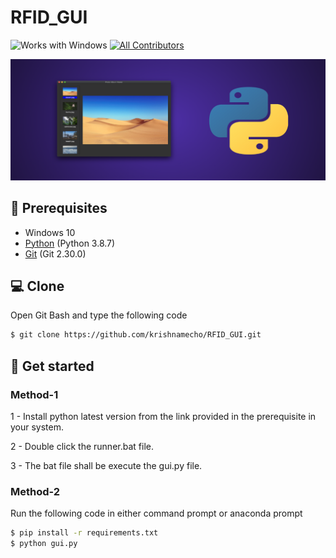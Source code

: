 # RFID_GUI

![Works with Windows](https://img.shields.io/badge/Works_with-Win-blue?style=flat-square)
[![All Contributors](https://img.shields.io/badge/all_contributors-2-orange.svg?style=flat-square)](#contributors-)

![](./images/cover.png)

## 📌 Prerequisites
- Windows 10
- [Python](https://www.python.org/downloads/release/python-387/) (Python 3.8.7)
- [Git](https://git-scm.com/) (Git 2.30.0)

## 💻 Clone
Open Git Bash and type the following code
```sh
$ git clone https://github.com/krishnamecho/RFID_GUI.git
```

## :rocket: Get started 

### Method-1
1 - Install python latest version from the link provided in the prerequisite in your system.

2 - Double click the runner.bat file.

3 - The bat file shall be execute the gui.py file.

### Method-2
Run the following code in either command prompt or anaconda prompt
```sh
$ pip install -r requirements.txt
$ python gui.py
```
